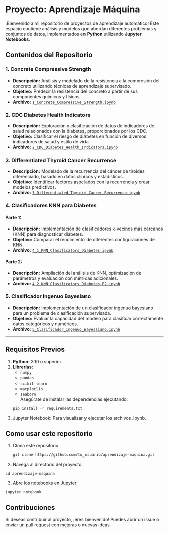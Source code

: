 # Proyecto: Aprendizaje Máquina

¡Bienvenido a mi repositorio de proyectos de aprendizaje automático! Este espacio contiene análisis y modelos que abordan diferentes problemas y conjuntos de datos, implementados en **Python** utilizando **Jupyter Notebooks**.

## Contenidos del Repositorio

### **1. Concrete Compressive Strength**
- **Descripción:** Análisis y modelado de la resistencia a la compresión del concreto utilizando técnicas de aprendizaje supervisado.
- **Objetivo:** Predecir la resistencia del concreto a partir de sus componentes químicos y físicos.
- **Archivo:** [`1_Concrete_Compressive_Strength.ipynb`](1_Concrete_Compressive_Strength.ipynb)

### **2. CDC Diabetes Health Indicators**
- **Descripción:** Exploración y clasificación de datos de indicadores de salud relacionados con la diabetes, proporcionados por los CDC.
- **Objetivo:** Clasificar el riesgo de diabetes en función de diversos indicadores de salud y estilo de vida.
- **Archivo:** [`2_CDC_Diabetes_Health_Indicators.ipynb`](2_CDC_Diabetes_Health_Indicators.ipynb)

### **3. Differentiated Thyroid Cancer Recurrence**
- **Descripción:** Modelado de la recurrencia del cáncer de tiroides diferenciado, basado en datos clínicos y estadísticos.
- **Objetivo:** Identificar factores asociados con la recurrencia y crear modelos predictivos.
- **Archivo:** [`3_Differentiated_Thyroid_Cancer_Recurrence.ipynb`](3_Differentiated_Thyroid_Cancer_Recurrence.ipynb)

### **4. Clasificadores KNN para Diabetes**
#### **Parte 1:**
- **Descripción:** Implementación de clasificadores k-vecinos más cercanos (KNN) para diagnosticar diabetes.
- **Objetivo:** Comparar el rendimiento de diferentes configuraciones de KNN.
- **Archivo:** [`4_1_KNN_Clasificators_Diabetes.ipynb`](4_1_KNN_Clasificators_Diabetes.ipynb)

#### **Parte 2:**
- **Descripción:** Ampliación del análisis de KNN, optimización de parámetros y evaluación con métricas adicionales.
- **Archivo:** [`4_2_KNN_Clasificators_Diabetes_P2.ipynb`](4_2_KNN_Clasificators_Diabetes_P2.ipynb)

### **5. Clasificador Ingenuo Bayesiano**
- **Descripción:** Implementación de un clasificador ingenuo bayesiano para un problema de clasificación supervisada.
- **Objetivo:** Evaluar la capacidad del modelo para clasificar correctamente datos categóricos y numéricos.
- **Archivo:** [`5_Clasificador_Ingenuo_Bayessiano.ipynb`](5_Clasificador_Ingenuo_Bayessiano.ipynb)

---

## Requisitos Previos
1. **Python:** 3.10 o superior.
2. **Librerías:**  
   - `numpy`  
   - `pandas`  
   - `scikit-learn`  
   - `matplotlib`  
   - `seaborn`  
   Asegúrate de instalar las dependencias ejecutando:  
   ```bash
   pip install -r requirements.txt
3. Jupyter Notebook: Para visualizar y ejecutar los archivos .ipynb.

## Como usar este repositorio 
1. Clona este repositorio
   ```
   git clone https://github.com/tu_usuario/aprendizaje-maquina.git
    ```
2. Navega al directorio del proyecto:
```
cd aprendizaje-maquina

```
3. Abre los notebooks en Jupyter:
```
jupyter notebook

```
## Contribuciones 
Si deseas contribuir al proyecto, ¡eres bienvenido! Puedes abrir un issue o enviar un pull request con mejoras o nuevas ideas.

